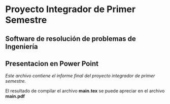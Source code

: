 # **Proyecto Integrador de Primer Semestre**
## **Software de resolución de problemas de Ingeniería**
## **Presentacion en Power Point**

*Este archivo contiene el informe final del proyecto integrador de primer semestre.*

El resultado de compilar el archivo **main.tex** se puede apreciar en el archivo **main.pdf**
